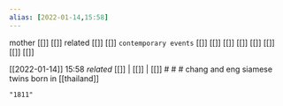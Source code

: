 ```yaml
---
alias: [2022-01-14,15:58]
---
```

 mother [[]] [[]]
 related [[]] [[]]
 `contemporary events` [[]] [[]] [[]] [[]] [[]] [[]] [[]] [[]]

[[2022-01-14]] 15:58 _related_ [[]] | [[]] | [[]] # # #
chang and eng siamese twins born in [[thailand]]
```query
"1811"
```